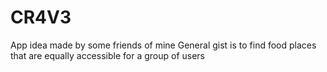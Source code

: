 # CR4V3
App idea made by some friends of mine
General gist is to find food places that are equally accessible for a group of users